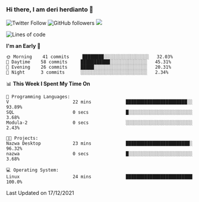 ### Hi there, I am deri herdianto 👋
![Twitter Follow](https://img.shields.io/twitter/follow/deikatsuo?label=Follow)
![GitHub followers](https://img.shields.io/github/followers/deikatsuo?label=Follow&style=social)
![](https://visitor-badge.glitch.me/badge?page_id=deikatsuo.deikatsuo)

<!--
**deikatsuo/deikatsuo** is a ✨ _special_ ✨ repository because its `README.md` (this file) appears on your GitHub profile.

Here are some ideas to get you started:

- 🔭 I’m currently working on ...
- 🌱 I’m currently learning ...
- 👯 I’m looking to collaborate on ...
- 🤔 I’m looking for help with ...
- 💬 Ask me about ...
- 📫 How to reach me: ...
- 😄 Pronouns: ...
- ⚡ Fun fact: ...
-->

<!--START_SECTION:waka-->
![Lines of code](https://img.shields.io/badge/From%20Hello%20World%20I%27ve%20Written-82%20Thousand%20lines%20of%20code-blue)

**I'm an Early 🐤** 

```text
🌞 Morning    41 commits     ████████░░░░░░░░░░░░░░░░░   32.03% 
🌆 Daytime    58 commits     ███████████░░░░░░░░░░░░░░   45.31% 
🌃 Evening    26 commits     █████░░░░░░░░░░░░░░░░░░░░   20.31% 
🌙 Night      3 commits      ░░░░░░░░░░░░░░░░░░░░░░░░░   2.34%

```


📊 **This Week I Spent My Time On** 

```text
💬 Programming Languages: 
V                        22 mins             ███████████████████████░░   93.89% 
SQL                      0 secs              █░░░░░░░░░░░░░░░░░░░░░░░░   3.68% 
Modula-2                 0 secs              ░░░░░░░░░░░░░░░░░░░░░░░░░   2.43%

🐱‍💻 Projects: 
Nazwa Desktop            23 mins             ████████████████████████░   96.32% 
nazwa                    0 secs              █░░░░░░░░░░░░░░░░░░░░░░░░   3.68%

💻 Operating System: 
Linux                    24 mins             █████████████████████████   100.0%

```


 Last Updated on 17/12/2021
<!--END_SECTION:waka-->

